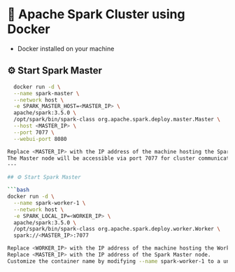 # 🚀 Apache Spark Cluster using Docker

- Docker installed on your machine

## ⚙️ Start Spark Master

```bash
  docker run -d \
  --name spark-master \
  --network host \
  -e SPARK_MASTER_HOST=<MASTER_IP> \
  apache/spark:3.5.0 \
  /opt/spark/bin/spark-class org.apache.spark.deploy.master.Master \
  --host <MASTER_IP> \
  --port 7077 \
  --webui-port 8080

Replace <MASTER_IP> with the IP address of the machine hosting the Spark Master (e.g., 192.168.80.143).
The Master node will be accessible via port 7077 for cluster communication and port 8080 for the Spark Web UI.
---

## ⚙️ Start Spark Master

```bash
docker run -d \
  --name spark-worker-1 \
  --network host \
  -e SPARK_LOCAL_IP=<WORKER_IP> \
  apache/spark:3.5.0 \
  /opt/spark/bin/spark-class org.apache.spark.deploy.worker.Worker \
  spark://<MASTER_IP>:7077

Replace <WORKER_IP> with the IP address of the machine hosting the Worker (e.g., 192.168.80.124).
Replace <MASTER_IP> with the IP address of the Spark Master node.
Customize the container name by modifying --name spark-worker-1 to a unique name (e.g., spark-worker-2 for additional worker



